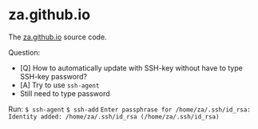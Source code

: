 za.github.io
============

The [za.github.io](http://za.github.io) source code. 

Question:
* [Q] How to automatically update with SSH-key without have to type SSH-key password?
* [A] Try to use ``ssh-agent`` 
* Still need to type password

Run: 
``$ ssh-agent``
``$ ssh-add``
``Enter passphrase for /home/za/.ssh/id_rsa:``
``Identity added: /home/za/.ssh/id_rsa (/home/za/.ssh/id_rsa)``
